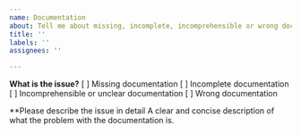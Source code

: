 ```yaml
---
name: Documentation
about: Tell me about missing, incomplete, incomprehensible or wrong documentation
title: ''
labels: ''
assignees: ''

---
```


**What is the issue?**
[ ] Missing documentation
[ ] Incomplete documentation
[ ] Incomprehensible or unclear documentation
[ ] Wrong documentation

**Please describe the issue in detail
A clear and concise description of what the problem with the documentation is.
